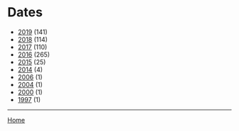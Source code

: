 # Dates

  * [2019](./2019/) (141)
  * [2018](./2018/) (114)
  * [2017](./2017/) (110)
  * [2016](./2016/) (265)
  * [2015](./2015/) (25)
  * [2014](./2014/) (4)
  * [2006](./2006/) (1)
  * [2004](./2004/) (1)
  * [2000](./2000/) (1)
  * [1997](./1997/) (1)

----

[Home](../)
